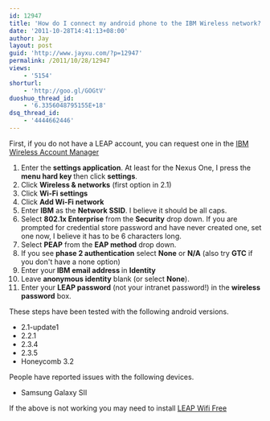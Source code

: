 ```yaml
---
id: 12947
title: 'How do I connect my android phone to the IBM Wireless network?'
date: '2011-10-28T14:41:13+08:00'
author: Jay
layout: post
guid: 'http://www.jayxu.com/?p=12947'
permalink: /2011/10/28/12947
views:
    - '5154'
shorturl:
    - 'http://goo.gl/GOGtV'
duoshuo_thread_id:
    - '6.3356048795155E+18'
dsq_thread_id:
    - '4444662446'
---
```


First, if you do not have a LEAP account, you can request one in the <a href="https://bluewireless.ibm.com/">IBM Wireless Account Manager</a>
<ol>
	<li>Enter the <strong>settings application</strong>. At least for the Nexus One, I press the <strong>menu hard key </strong>then click <strong>settings</strong>.</li>
	<li>Click <strong>Wireless & networks</strong> (first option in 2.1)</li>
	<li>Click <strong>Wi-Fi settings</strong></li>
	<li>Click <strong>Add Wi-Fi network</strong></li>
	<li>Enter <strong>IBM</strong> as the <strong>Network SSID</strong>. I believe it should be all caps.</li>
	<li>Select <strong>802.1x Enterprise </strong>from the <strong>Security</strong> drop down. If you are prompted for credential store password and have never created one, set one now, I believe it has to be 6 characters long.</li>
	<li>Select <strong>PEAP</strong> from the <strong>EAP method</strong> drop down.</li>
	<li>If you see <strong>phase 2 authentication</strong> select <strong>None</strong> or <strong>N/A</strong> (also try <strong>GTC</strong> if you don't have a none option)</li>
	<li>Enter your<strong> IBM email address </strong>in <strong>Identity</strong></li>
	<li>Leave <strong>anonymous identity</strong> blank (or select <strong>None</strong>).</li>
	<li>Enter your <strong>LEAP password</strong> (not your intranet password!) in the <strong>wireless password</strong> box.</li>
</ol>
These steps have been tested with the following android versions.
<ul>
	<li>2.1-update1</li>
	<li>2.2.1</li>
	<li>2.3.4</li>
	<li>2.3.5</li>
	<li>Honeycomb 3.2</li>
</ul>
People have reported issues with the following devices.
<ul>
	<li>Samsung Galaxy SII</li>
</ul>
If the above is not working you may need to install <a href="https://market.android.com/details?id=com.oneguyinabasement.leapwifi&feature=search_result">LEAP Wifi Free</a>